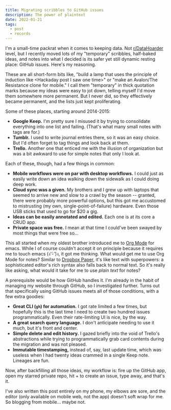 ```yaml
---
title: Migrating scribbles to GitHub issues
description: The power of plaintext
date: 2022-01-21
tags:
  - post
  - records
---
```


I'm a small-time packrat when it comes to keeping data. Not [r/DataHoarder](https://reddit.com/r/datahoarder) level, but I recently moved lots of my "temporary" scribbles, half-baked ideas, and notes into what I decided is its safer yet still dynamic resting place: GitHub issues. Here's my reasoning.

These are all short-form bits like, "build a lamp that uses the principle of induction like \<Hackaday post I saw one time\>" or "make an Avalon/The Resistance clone for mobile." I call them "temporary" in thick quotation marks because my ideas were easy to jot down, telling myself I'd move them somewhere more permanent. But I never did, so they effectively became permanent, and the lists just kept proliferating.

Some of these places, starting around 2014-2015:
* **Google Keep.** I'm pretty sure I misused it by trying to consolidate everything into one list and failing. (That's what many small notes with tags are for.)
* **Tumblr.** I used to write journal entries there, so it was an easy choice. But I'd often forget to tag things and look back at them.
* **Trello.** Another one that enticed me with the illusion of organization but was a bit awkward to use for simple notes that only I look at.

Each of these, though, had a few things in common:
* **Mobile workflows were on par with desktop workflows.** I could just as easily write down an idea walking down the sidewalk as I could doing deep work.
* **Cloud sync was a given.** My brothers and I grew up with laptops that seemed to arrive new and slow to a crawl by the season -- granted, there were probably more powerful options, but this got me accustomed to mistrusting (my own, single-point-of-failure) hardware. Even those USB sticks that used to go for $20 a gig.
* **Ideas can be easily annotated and edited.** Each one is at its core a CRUD app.
* **Private space was free.** I mean at that time I could've been swayed by most things that were free so…

This all started when my oldest brother introduced me to [Org Mode](https://orgmode.org) for emacs. While I of course couldn't accept it on principle because it requires me to touch emacs (ง'̀-'́)ง, it got me thinking. What would get me to use Org Mode for notes? Similar to [Dropbox Paper](https://dropbox.com/paper), it's like text with superpowers: a sophisticated editor's rich syntax also falls back to normal text. So it's really like asking, what would it take for me to use *plain text* for notes?

A prerequisite would be how GitHub handles it. I'm already in the habit of managing my website through GitHub, so I investigated further. Turns out that specifically using GitHub issues meets all of those conditions, with a few extra goodies:
* **Great CLI (`gh`) for automation.** I got rate limited a few times, but hopefully this is the last time I need to create two hundred issues programmatically. Even their rate-limiting UI is nice, by the way.
* **A great search query language.** I don't anticipate needing to use it much, but it's front and center.
* **Simple delete and edit history.** I gazed briefly into the void of Trello's abstractions while trying to programmatically grab card contents during the migration and was not pleased.
* **Immutable timestamping,** instead of, say, last update time, which was useless when I had twenty ideas crammed in a single Keep note. Lineages are fun.

Now, after backfilling all those ideas, my workflow is: fire up the GitHub app, open my starred private repo, hit + to create an issue, type away, and that's it.

I've also written this post entirely on my phone, my elbows are sore, and the editor (only available on mobile web, not the app) doesn't soft wrap for me. So blogging from mobile… maybe not.
